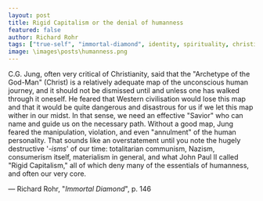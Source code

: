 ```yaml
---
layout: post
title: Rigid Capitalism or the denial of humanness
featured: false
author: Richard Rohr
tags: ["true-self", "immortal-diamond", identity, spirituality, christianism, capitalism, "John Paul II", humanness, manipulation, violation, annulment, totalitarian, communism, Nazism, consumerism, materialism]
image: \images\posts\humanness.png
---
```


C.G. Jung, often very critical of Christianity, said that the "Archetype of the God-Man" (Christ) is a relatively adequate map of the unconscious human journey, and it should not be dismissed until and unless one has walked through it oneself. He feared that Western civilisation would lose this map and that it would be quite dangerous and disastrous for us if we let this map wither in our midst. In that sense, we need an effective "Savior" who can name and guide us on the necessary path. Without a good map, Jung feared the manipulation, violation, and even "annulment" of the human personality. That sounds like an overstatement until you note the hugely destructive '_-isms_' of our time: totalitarian communism, Nazism, consumerism itself, materialism in general, and what John Paul II called "Rigid Capitalism," all of which deny many of the essentials of humanness, and often our very core.

― Richard Rohr, "_Immortal Diamond_", p. 146